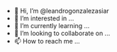 - 👋 Hi, I’m @leandrogonzalezasiar
- 👀 I’m interested in ...
- 🌱 I’m currently learning ...
- 💞️ I’m looking to collaborate on ...
- 📫 How to reach me ...

<!---
leandrogonzalezasiar/leandrogonzalezasiar is a ✨ special ✨ repository because its `README.md` (this file) appears on your GitHub profile.
You can click the Preview link to take a look at your changes.
--->
